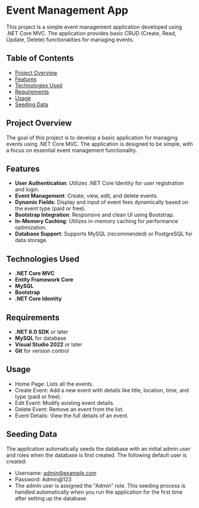 # Event Management App

This project is a simple event management application developed using .NET Core MVC. The application provides basic CRUD (Create, Read, Update, Delete) functionalities for managing events.

## Table of Contents
- [Project Overview](#project-overview)
- [Features](#features)
- [Technologies Used](#technologies-used)
- [Requirements](#requirements)
- [Usage](#usage)
- [Seeding Data](#seeding-data)


## Project Overview
The goal of this project is to develop a basic application for managing events using .NET Core MVC. The application is designed to be simple, with a focus on essential event management functionality. 

## Features
- **User Authentication**: Utilizes .NET Core Identity for user registration and login.
- **Event Management**: Create, view, edit, and delete events.
- **Dynamic Fields**: Display and input of event fees dynamically based on the event type (paid or free).
- **Bootstrap Integration**: Responsive and clean UI using Bootstrap.
- **In-Memory Caching**: Utilizes in-memory caching for performance optimization.
- **Database Support**: Supports MySQL (recommended) or PostgreSQL for data storage.

## Technologies Used
- **.NET Core MVC**
- **Entity Framework Core**
- **MySQL**
- **Bootstrap**
- **.NET Core Identity**

## Requirements
- **.NET 6.0 SDK** or later
- **MySQL** for database
- **Visual Studio 2022** or later
- **Git** for version control


## Usage

- Home Page: Lists all the events.
- Create Event: Add a new event with details like title, location, time, and type (paid or free).
- Edit Event: Modify existing event details.
- Delete Event: Remove an event from the list.
- Event Details: View the full details of an event.

## Seeding Data

The application automatically seeds the database with an initial admin user and roles when the database is first created. 
The following default user is created:

- Username: admin@example.com
- Password: Admin@123
- The admin user is assigned the "Admin" role. This seeding process is handled automatically when you run the application for the first time after setting up the database.